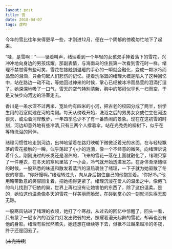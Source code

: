 ```yaml
---
layout: post
title: 雪
date: 2018-04-07
tags: 虚构
---
```


今年的雪比往年来得更早一些，才刚进12月，便在一个阴郁的傍晚匆忙地下了起来。

“哇，是雪啊！”——循着叫声，绪理看到一个年轻的女孩双手捧着落下的雪花，兴冲冲地向身边的男孩炫耀。那副表情，与海南岛的住民第一次看到雪花时一样。绪理不禁觉得有些可笑，雪花在接触到温暖的手心的一瞬就会融化，变成一颗冰冷而晶莹的泪滴，只会勾起人们悲伤的记忆。提着洗浴篮的绪理大概是陷入了这种回忆中，站在路边一动不动，等她回过神来的时候，掌心已经被冰冷而晶莹的泪滴打湿了。她深深地吸了一口气，雪天的空气特别清新，胸中的郁闷似乎也一扫而空，于是又快步向河边的浴室走去。

香川是一条水深不过两米、宽处约有四米的小河，把古老的校园分成了两半，供学生用的浴室就建在河的南侧。每天从傍晚开始，洗浴之后的男男女女或伫立在河边谈天，或沿着河岸散步，一年四季总少不了有一番热闹的景象。现在在这初雪的时刻，河边却意外地有些冷清,只有三两个人撑着伞，站在光秃秃的柳树下，似乎在等待洗浴的同伴。

绪理习惯性地走到河边，出神地望着在路灯映朝下微微泛着光的水面，在与轻轻飘落的雪花接触的一瞬，似乎荡起了小小的涟漪，像一个不经意的微笑，向绪理诉说着什么。刚刚洗过的长发还是湿热的，飞来的雪花一落在上面就融化了，绪理只穿了一件睡衣，在冬天的寒风里站了一小会，冷气就开始透进发芯。在身体渐渐蜷缩的时候，一股熟悉的味道和散发着蒸汽的温热裹住了绪理，一下子就为她驱散了冬夜的寒意。“你好慢啊。”绪理转过头，向从身后抱住自己的他抱怨着。“你好冷。”他用略带歉意的笑容回复着，把她抱得更紧了。绪理沉浸在爱人的温柔之中，像倦飞的鸟儿找到了归依的巢，世界上再也没有让她害怕的东西了，除了这份温柔。是的，她怕这份温柔像冬天的雪花一样美丽而脆弱，在碰到掌心的一刻就消失得无影无踪。

一股寒风钻进了绪理的衣领，她打了个寒战，从过去的回忆中惊醒了，回头一看，只有蒙了一层水汽的浴室门灯发出微弱的光，照耀着漫天起舞的雪花，却再也没有他的身影。绪理有些怅然若失，她还想在继续等下去，但抵不过越来越冷的冬夜，终于还是回去了。

(~~未完待续~~)

